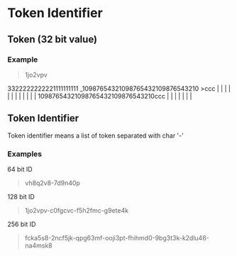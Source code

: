 # Token Identifier

## Token (32 bit value)

### Example
> 1jo2vpv

 3322222222221111111111
_10987654321098765432109876543210
                                >ccc
|  |  |  |  |  |  |  |  |  |  |  |
 10987654321098765432109876543210ccc
     |    |    |    |    |    |    |

## Token Identifier
Token identifier means a list of token separated with char '-'

### Examples

64 bit ID
> vh8q2v8-7d9n40p

128 bit ID
> 1jo2vpv-c0fgcvc-f5h2fmc-g9ete4k

256 bit ID
> fcka5s8-2ncf5jk-qpg63mf-ooji3pt-fhihmd0-9bg3t3k-k2dlu46-na4msk8

